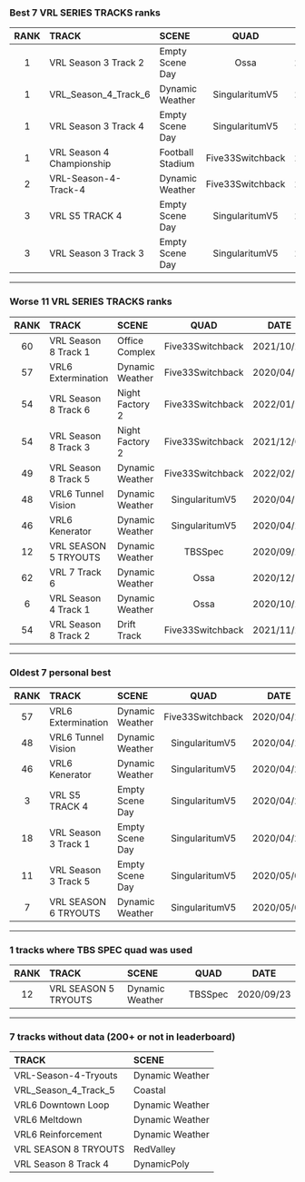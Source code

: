 ### Best 7 VRL SERIES TRACKS ranks
|RANK|TRACK|SCENE|QUAD|DATE|
|:---:|:---|:---|:---:|:---:|
|1|VRL Season 3 Track 2|Empty Scene Day|Ossa|2021/09/04|
|1|VRL_Season_4_Track_6|Dynamic Weather|SingularitumV5|2020/05/26|
|1|VRL Season 3 Track 4|Empty Scene Day|SingularitumV5|2020/06/06|
|1|VRL Season 4 Championship|Football Stadium|Five33Switchback|2021/10/17|
|2|VRL-Season-4-Track-4|Dynamic Weather|Five33Switchback|2020/08/02|
|3|VRL S5 TRACK 4|Empty Scene Day|SingularitumV5|2020/04/25|
|3|VRL Season 3 Track 3|Empty Scene Day|SingularitumV5|2020/06/20|
---
### Worse 11 VRL SERIES TRACKS ranks
|RANK|TRACK|SCENE|QUAD|DATE|
|:---:|:---|:---|:---:|:---:|
|60|VRL Season 8 Track 1|Office Complex|Five33Switchback|2021/10/24|
|57|VRL6 Extermination|Dynamic Weather|Five33Switchback|2020/04/10|
|54|VRL Season 8 Track 6|Night Factory 2|Five33Switchback|2022/01/12|
|54|VRL Season 8 Track 3|Night Factory 2|Five33Switchback|2021/12/04|
|49|VRL Season 8 Track 5|Dynamic Weather|Five33Switchback|2022/02/15|
|48|VRL6 Tunnel Vision|Dynamic Weather|SingularitumV5|2020/04/17|
|46|VRL6 Kenerator|Dynamic Weather|SingularitumV5|2020/04/23|
|12|VRL SEASON 5 TRYOUTS|Dynamic Weather|TBSSpec|2020/09/23|
|62|VRL 7 Track 6|Dynamic Weather|Ossa|2020/12/17|
|6|VRL Season 4 Track 1|Dynamic Weather|Ossa|2020/10/20|
|54|VRL Season 8 Track 2|Drift Track|Five33Switchback|2021/11/21|
---
### Oldest 7 personal best
|RANK|TRACK|SCENE|QUAD|DATE|
|:---:|:---|:---|:---:|:---:|
|57|VRL6 Extermination|Dynamic Weather|Five33Switchback|2020/04/10|
|48|VRL6 Tunnel Vision|Dynamic Weather|SingularitumV5|2020/04/17|
|46|VRL6 Kenerator|Dynamic Weather|SingularitumV5|2020/04/23|
|3|VRL S5 TRACK 4|Empty Scene Day|SingularitumV5|2020/04/25|
|18|VRL Season 3 Track 1|Empty Scene Day|SingularitumV5|2020/04/27|
|11|VRL Season 3 Track 5|Empty Scene Day|SingularitumV5|2020/05/03|
|7|VRL SEASON 6 TRYOUTS|Dynamic Weather|SingularitumV5|2020/05/03|
---
### 1 tracks where TBS SPEC quad was used
|RANK|TRACK|SCENE|QUAD|DATE|
|:---:|:---|:---|:---:|:---:|
|12|VRL SEASON 5 TRYOUTS|Dynamic Weather|TBSSpec|2020/09/23|
---
### 7 tracks without data (200+ or not in leaderboard)
|TRACK|SCENE|
|:---|:---|
|VRL-Season-4-Tryouts|Dynamic Weather|
|VRL_Season_4_Track_5|Coastal|
|VRL6 Downtown Loop|Dynamic Weather|
|VRL6 Meltdown|Dynamic Weather|
|VRL6 Reinforcement|Dynamic Weather|
|VRL SEASON 8 TRYOUTS|RedValley|
|VRL Season 8 Track 4|DynamicPoly|
